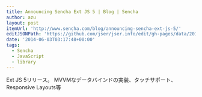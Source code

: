 ```yaml
---
title: Announcing Sencha Ext JS 5 | Blog | Sencha
author: azu
layout: post
itemUrl: 'http://www.sencha.com/blog/announcing-sencha-ext-js-5/'
editJSONPath: 'https://github.com/jser/jser.info/edit/gh-pages/data/2014/06/index.json'
date: '2014-06-03T03:17:48+00:00'
tags:
  - Sencha
  - JavaScript
  - library
---
```

Ext JS 5リリース。
MVVMなデータバインドの実装、タッチサポート、Responsive Layouts等
